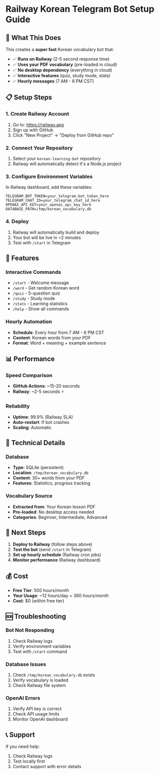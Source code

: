 # Railway Korean Telegram Bot Setup Guide

## 🚀 What This Does

This creates a **super fast** Korean vocabulary bot that:
- ✅ **Runs on Railway** (2-5 second response time)
- ✅ **Uses your PDF vocabulary** (pre-loaded in cloud)
- ✅ **No desktop dependency** (everything in cloud)
- ✅ **Interactive features** (quiz, study mode, stats)
- ✅ **Hourly messages** (7 AM - 6 PM CST)

## 📋 Setup Steps

### 1. Create Railway Account
1. Go to: https://railway.app
2. Sign up with GitHub
3. Click "New Project" → "Deploy from GitHub repo"

### 2. Connect Your Repository
1. Select your `korean-learning-bot` repository
2. Railway will automatically detect it's a Node.js project

### 3. Configure Environment Variables
In Railway dashboard, add these variables:

```
TELEGRAM_BOT_TOKEN=your_telegram_bot_token_here
TELEGRAM_CHAT_ID=your_telegram_chat_id_here
OPENAI_API_KEY=your_openai_api_key_here
DATABASE_PATH=/tmp/korean_vocabulary.db
```

### 4. Deploy
1. Railway will automatically build and deploy
2. Your bot will be live in ~2 minutes
3. Test with `/start` in Telegram

## 🎯 Features

### Interactive Commands
- `/start` - Welcome message
- `/word` - Get random Korean word
- `/quiz` - 5-question quiz
- `/study` - Study mode
- `/stats` - Learning statistics
- `/help` - Show all commands

### Hourly Automation
- **Schedule**: Every hour from 7 AM - 6 PM CST
- **Content**: Korean words from your PDF
- **Format**: Word + meaning + example sentence

## 📊 Performance

### Speed Comparison
- **GitHub Actions**: ~15-20 seconds
- **Railway**: ~2-5 seconds ⚡

### Reliability
- **Uptime**: 99.9% (Railway SLA)
- **Auto-restart**: If bot crashes
- **Scaling**: Automatic

## 🔧 Technical Details

### Database
- **Type**: SQLite (persistent)
- **Location**: `/tmp/korean_vocabulary.db`
- **Content**: 30+ words from your PDF
- **Features**: Statistics, progress tracking

### Vocabulary Source
- **Extracted from**: Your Korean lesson PDF
- **Pre-loaded**: No desktop access needed
- **Categories**: Beginner, Intermediate, Advanced

## 🚀 Next Steps

1. **Deploy to Railway** (follow steps above)
2. **Test the bot** (send `/start` in Telegram)
3. **Set up hourly schedule** (Railway cron jobs)
4. **Monitor performance** (Railway dashboard)

## 💰 Cost

- **Free Tier**: 500 hours/month
- **Your Usage**: ~12 hours/day = 360 hours/month
- **Cost**: $0 (within free tier)

## 🆘 Troubleshooting

### Bot Not Responding
1. Check Railway logs
2. Verify environment variables
3. Test with `/start` command

### Database Issues
1. Check `/tmp/korean_vocabulary.db` exists
2. Verify vocabulary is loaded
3. Check Railway file system

### OpenAI Errors
1. Verify API key is correct
2. Check API usage limits
3. Monitor OpenAI dashboard

## 📞 Support

If you need help:
1. Check Railway logs
2. Test locally first
3. Contact support with error details
